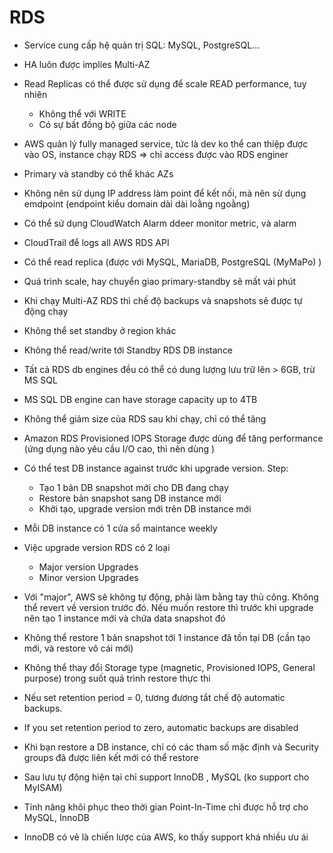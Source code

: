 # RDS
- Service cung cấp hệ quản trị SQL: MySQL, PostgreSQL...
- HA luôn được implies Multi-AZ
- Read Replicas có thể được sử dụng để scale READ performance, tuy nhiên
    - Không thể với WRITE
    - Có sự bất đồng bộ giữa các node
- AWS quản lý fully managed service, tức là dev ko thể can thiệp được vào OS, instance chạy RDS => chỉ access được vào RDS enginer
- Primary và standby có thể khác AZs 
- Không nên sử dụng IP address làm point để kết nối, mà nên sử dụng emdpoint (endpoint kiểu domain dài dài loằng ngoằng)
- Có thể sử dụng CloudWatch Alarm ddeer monitor metric, và alarm
- CloudTrail để logs all AWS RDS API
- Có thể read replica (được với MySQL, MariaDB, PostgreSQL (MyMaPo) )
- Quá trình scale, hay chuyển giao primary-standby sẽ mất vài phút
- Khi chạy Multi-AZ RDS thì chế độ backups và snapshots sẽ được tự động chạy 
- Không thể set standby ở region khác 
- Không thể read/write tới Standby RDS DB instance
- Tất cả RDS db engines đều có thể có dung lượng lưu trữ lên > 6GB, trừ MS SQL
- MS SQL DB engine can have storage capacity up to 4TB
- Không thể giảm size của RDS sau khi chạy, chỉ có thể tăng
- Amazon RDS Provisioned IOPS Storage được dùng để tăng performance (ứng dụng nào yêu cầu I/O cao, thì nên dùng )
- Có thể test DB instance against trước khi upgrade version. Step:
    - Tạo 1 bản DB snapshot mới cho DB đang chạy
    - Restore bản snapshot sang DB instance mới
    - Khởi tạo, upgrade version mới trên DB instance mới
- Mỗi DB instance có 1 cửa sổ maintance weekly 
- Việc upgrade version RDS có 2 loại
    - Major version Upgrades
    - Minor version Upgrades
- Với "major", AWS sẽ không tự động, phải làm bằng tay thủ công. Không thể revert về version trước đó. Nếu muốn restore thì trước khi upgrade nên tạo 1 instance mới và chứa data snapshot đó
- Không thể restore 1 bản snapshot tới 1 instance đã tồn tại DB (cần tạo mới, và restore vô cái mới)

- Không thể thay đổi Storage type (magnetic, Provisioned IOPS, General purpose) trong suốt quá trình restore thực thi
- Nếu set retention period = 0, tương đương tắt chế độ automatic backups. 
- If you set retention period to zero, automatic backups are disabled
- Khi bạn restore a DB instance, chỉ có các tham số mặc định và Security groups đã được liên kết mới có thể restore
- Sau lưu tự động hiện tại chỉ support InnoDB , MySQL (ko support cho MyISAM)
- Tính năng khôi phục theo thời gian Point-In-Time chỉ được hỗ trợ cho MySQL, InnoDB
- InnoDB có vẻ là chiến lược của AWS, ko thấy support khá nhiều ưu ái
